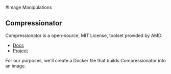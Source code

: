 #Image Manipulations

## Compressionator

Compressionator is a open-source, MIT License, toolset provided by AMD.  
* [Docs](https://compressonator.readthedocs.io/)
* [Project](https://github.com/GPUOpen-Tools/Compressonator)

For our purposes, we'll create a Docker file that builds Compressionator into an image.
